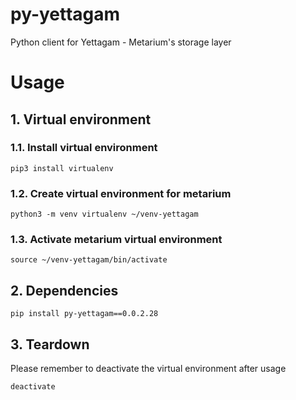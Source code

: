 # py-yettagam

Python client for Yettagam - Metarium's storage layer

# Usage

## 1. Virtual environment

### 1.1. Install virtual environment

```
pip3 install virtualenv
```

### 1.2. Create virtual environment for metarium

```
python3 -m venv virtualenv ~/venv-yettagam
```

### 1.3. Activate metarium virtual environment

```
source ~/venv-yettagam/bin/activate
```

## 2. Dependencies

```
pip install py-yettagam==0.0.2.28
```

## 3. Teardown

Please remember to deactivate the virtual environment after usage

```
deactivate
```
